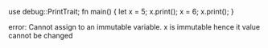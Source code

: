 use debug::PrintTrait; 
fn main() { 
    let x = 5; 
    x.print(); 
    x = 6; 
    x.print(); 
}

error: Cannot assign to an immutable variable.
x is immutable hence it value cannot be changed
